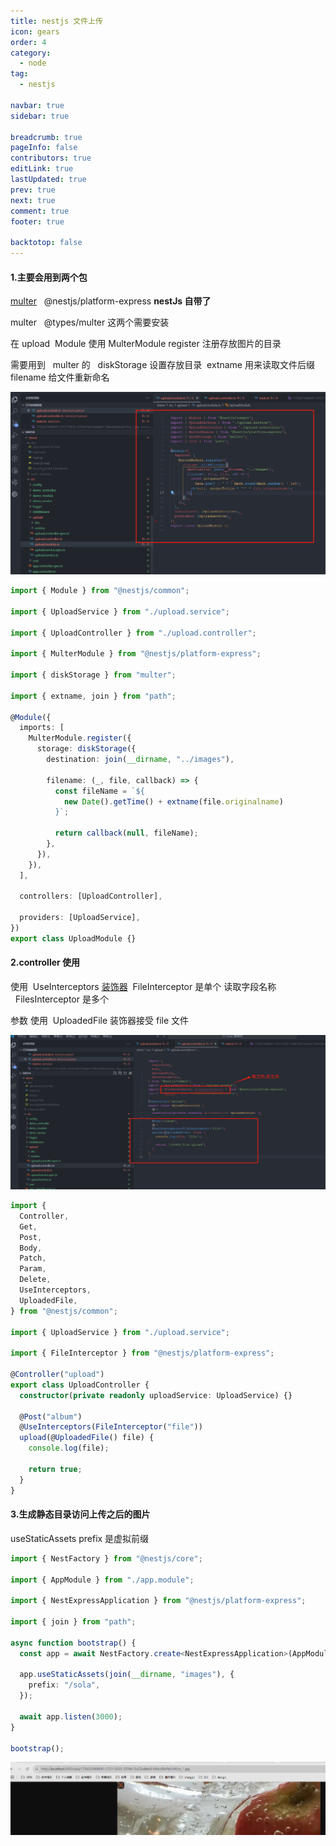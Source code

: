 ```yaml
---
title: nestjs 文件上传
icon: gears
order: 4
category:
  - node
tag:
  - nestjs

navbar: true
sidebar: true

breadcrumb: true
pageInfo: false
contributors: true
editLink: true
lastUpdated: true
prev: true
next: true
comment: true
footer: true

backtotop: false
---
```


#### 1.主要会用到两个包

[multer](https://so.csdn.net/so/search?q=multer&spm=1001.2101.3001.7020)   @nestjs/platform-express **nestJs 自带了**

multer   @types/multer 这两个需要安装

在 upload  Module 使用 MulterModule register 注册存放图片的目录

需要用到   multer 的   diskStorage 设置存放目录  extname 用来读取文件后缀 filename 给文件重新命名

![全局中间件](/assets/images/node/nestjs/31.png)

```ts
import { Module } from "@nestjs/common";

import { UploadService } from "./upload.service";

import { UploadController } from "./upload.controller";

import { MulterModule } from "@nestjs/platform-express";

import { diskStorage } from "multer";

import { extname, join } from "path";

@Module({
  imports: [
    MulterModule.register({
      storage: diskStorage({
        destination: join(__dirname, "../images"),

        filename: (_, file, callback) => {
          const fileName = `${
            new Date().getTime() + extname(file.originalname)
          }`;

          return callback(null, fileName);
        },
      }),
    }),
  ],

  controllers: [UploadController],

  providers: [UploadService],
})
export class UploadModule {}
```

#### 2.controller 使用

使用  UseInterceptors [装饰器](https://so.csdn.net/so/search?q=%E8%A3%85%E9%A5%B0%E5%99%A8&spm=1001.2101.3001.7020)  FileInterceptor 是单个 读取字段名称   FilesInterceptor 是多个

参数 使用  UploadedFile 装饰器接受 file 文件

![全局中间件](/assets/images/node/nestjs/32.png)

```ts
import {
  Controller,
  Get,
  Post,
  Body,
  Patch,
  Param,
  Delete,
  UseInterceptors,
  UploadedFile,
} from "@nestjs/common";

import { UploadService } from "./upload.service";

import { FileInterceptor } from "@nestjs/platform-express";

@Controller("upload")
export class UploadController {
  constructor(private readonly uploadService: UploadService) {}

  @Post("album")
  @UseInterceptors(FileInterceptor("file"))
  upload(@UploadedFile() file) {
    console.log(file);

    return true;
  }
}
```

#### 3.生成静态目录访问上传之后的图片

useStaticAssets prefix 是虚拟前缀

```ts
import { NestFactory } from "@nestjs/core";

import { AppModule } from "./app.module";

import { NestExpressApplication } from "@nestjs/platform-express";

import { join } from "path";

async function bootstrap() {
  const app = await NestFactory.create<NestExpressApplication>(AppModule);

  app.useStaticAssets(join(__dirname, "images"), {
    prefix: "/sola",
  });

  await app.listen(3000);
}

bootstrap();
```

![全局中间件](/assets/images/node/nestjs/33.png)

